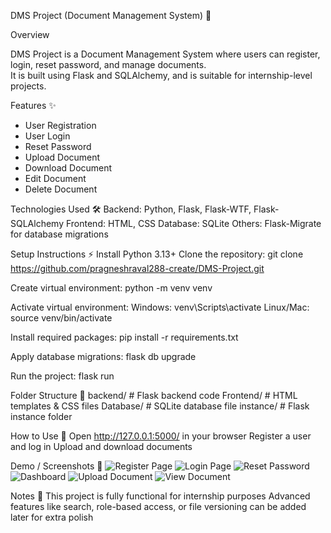 DMS Project (Document Management System) 🚀

Overview

DMS Project is a Document Management System where users can register, login, reset password, and manage documents.  
It is built using Flask and SQLAlchemy, and is suitable for internship-level projects.

Features ✨
- User Registration  
- User Login  
- Reset Password  
- Upload Document  
- Download Document  
- Edit Document  
- Delete Document  


Technologies Used 🛠️
Backend: Python, Flask, Flask-WTF, Flask-SQLAlchemy
Frontend: HTML, CSS
Database: SQLite
Others: Flask-Migrate for database migrations

Setup Instructions ⚡
Install Python 3.13+
Clone the repository:
git clone https://github.com/pragneshraval288-create/DMS-Project.git

Create virtual environment:
python -m venv venv

Activate virtual environment:
Windows: venv\Scripts\activate
Linux/Mac: source venv/bin/activate

Install required packages:
pip install -r requirements.txt

Apply database migrations:
flask db upgrade

Run the project:
flask run

Folder Structure 📂
backend/      # Flask backend code
Frontend/     # HTML templates & CSS files
Database/     # SQLite database file
instance/     # Flask instance folder

How to Use 🎯
Open http://127.0.0.1:5000/ in your browser
Register a user and log in
Upload and download documents

Demo / Screenshots 📸
![Register Page](https://github.com/pragneshraval288-create/DMS-Project/blob/main/frontend/static/screenshots/register.png?raw=true)
![Login Page](https://github.com/pragneshraval288-create/DMS-Project/blob/main/frontend/static/screenshots/login.png?raw=true)
![Reset Password](https://github.com/pragneshraval288-create/DMS-Project/blob/main/frontend/static/screenshots/reset_password.png?raw=true)
![Dashboard](https://github.com/pragneshraval288-create/DMS-Project/blob/main/frontend/static/screenshots/dashboard.png?raw=true)
![Upload Document](https://github.com/pragneshraval288-create/DMS-Project/blob/main/frontend/static/screenshots/upload.png?raw=true)
![View Document](https://github.com/pragneshraval288-create/DMS-Project/blob/main/frontend/static/screenshots/view.png?raw=true)


Notes 📝
This project is fully functional for internship purposes
Advanced features like search, role-based access, or file versioning can be added later for extra polish
